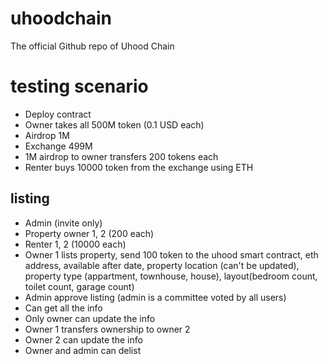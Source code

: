 # uhoodchain
The official Github repo of Uhood Chain

# testing scenario
- Deploy contract
- Owner takes all 500M token (0.1 USD each)
- Airdrop 1M
- Exchange 499M
- 1M airdrop to owner transfers 200 tokens each
- Renter buys 10000 token from the exchange using ETH

## listing
- Admin (invite only)
- Property owner 1, 2 (200 each)
- Renter 1, 2 (10000 each)
- Owner 1 lists property, send 100 token to the uhood smart contract, eth address, available after date, property location (can't be updated), property type (appartment, townhouse, house), layout(bedroom count, toilet count, garage count)
- Admin approve listing (admin is a committee voted by all users)
- Can get all the info
- Only owner can update the info
- Owner 1 transfers ownership to owner 2
- Owner 2 can update the info
- Owner and admin can delist 

